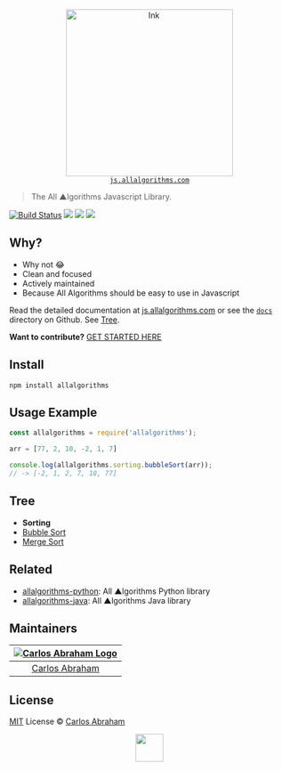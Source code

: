 <div align="center">
	<br>
	<br>
	<img width="300" alt="Ink" src="https://cdn.abranhe.com/projects/algorithms/logo.svg">
	<br>
	<a href="https://js.allalgorithms.com"><code>js.allalgorithms.com</code></a>
	<br>
</div>

> The All ▲lgorithms Javascript Library.

[![Build Status](https://github.com/abranhe/allalgorithms-js/workflows/tests/badge.svg)](https://github.com/abranhe/allalgorithms-js/actions)
[![](https://img.shields.io/github/license/abranhe/allalgorithms-js.svg)](https://github.com/abranhe/allalgorithms-js/blob/master/license)
[![](https://cdn.abranhe.com/projects/algorithms/badge.svg)](https://github.com/allalgorithms)
[![](https://img.shields.io/npm/v/allalgorithms.svg)](https://github.com/abranhe/allalgorithms/allalgorithms-js)

## Why?

- Why not 😂
- Clean and focused
- Actively maintained
- Because All Algorithms should be easy to use in Javascript

Read the detailed documentation at [js.allalgorithms.com](https://js.allalgorithms.com) or see the [`docs`](https://github.com/abranhe/allalgorithms-js/blob/master/docs) directory on Github. See [Tree](#tree).

**Want to contribute?** [GET STARTED HERE](https://github.com/abranhe/allalgorithms-js/tree/master/.github/contributing.md)

## Install

```
npm install allalgorithms
```

## Usage Example

```js
const allalgorithms = require('allalgorithms');

arr = [77, 2, 10, -2, 1, 7]

console.log(allalgorithms.sorting.bubbleSort(arr));
// -> [-2, 1, 2, 7, 10, 77]
```

## Tree

-  **Sorting**
  - [Bubble Sort](https://js.allalgorithms.com/sorting/bubble-sort)
  - [Merge Sort](https://js.allalgorithms.com/sorting/merge-sort)

## Related

- [allalgorithms-python](https://github.com/abranhe/allalgorithms-python): All ▲lgorithms Python library
- [allalgorithms-java](https://github.com/abranhe/allalgorithms-java): All ▲lgorithms Java library

## Maintainers

|[![Carlos Abraham Logo][3]][4]|
| :--------------------------: |
| [Carlos Abraham][4]          |


## License

[MIT][5] License © [Carlos Abraham][4]

<!-------------------Markdown Images Links ---------------------------------->
[1]: https://cdn.abranhe.com/projects/algorithms/badge.svg
[2]: https://github.com/abranhe/allalgorithms-js
[3]: https://avatars3.githubusercontent.com/u/21347264?s=50
[4]: https://github.com/abranhe
[5]: https://github.com/abranhe/allalgorithms-js/blob/master/license
<!-------------------Markdown Images Links ---------------------------------->

<div align="center">
	<a href="https://github.com/abranhe/algorithms">
		<img src="https://cdn.abranhe.com/projects/algorithms/logo.svg" width="50px">
	</a>
</div>
